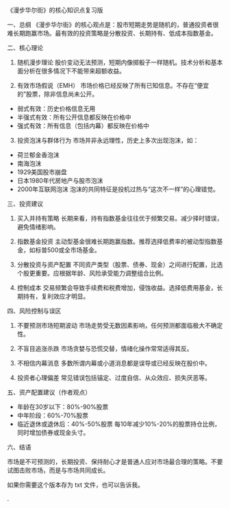 《漫步华尔街》的核心知识点复习版

一、总纲
《漫步华尔街》的核心观点是：股市短期走势是随机的，普通投资者很难长期跑赢市场。最有效的投资策略是分散投资、长期持有、低成本指数基金。

二、核心理论

1. 随机漫步理论
   股价变动无法预测，短期内像掷骰子一样随机。技术分析和基本面分析在很多情况下不能带来超额收益。

2. 有效市场假说（EMH）
   市场价格已经反映了所有已知信息。不存在“便宜的”股票，除非信息尚未公开。

* 弱式有效：历史价格信息无用
* 半强式有效：所有公开信息都反映在价格中
* 强式有效：所有信息（包括内幕）都反映在价格中

3. 投资泡沫与群体行为
   市场并非永远理性，历史上多次出现泡沫，如：

* 荷兰郁金香泡沫
* 南海泡沫
* 1929美国股市崩盘
* 日本1980年代房地产与股市泡沫
* 2000年互联网泡沫
  泡沫的共同特征是投机过热与“这次不一样”的心理错觉。

三、投资建议

1. 买入并持有策略
   长期来看，持有指数基金往往优于频繁交易。减少择时错误，避免情绪影响。

2. 指数基金投资
   主动型基金很难长期跑赢指数。推荐选择低费率的被动型指数基金，如标普500或全市场基金。

3. 分散投资与资产配置
   不同资产类型（股票、债券、现金）之间进行配置，比选个股更重要。应根据年龄、风险承受能力调整组合比例。

4. 控制成本
   交易频繁会导致手续费和税费增加，侵蚀收益。选择低费用基金，长期持有，复利效应才明显。

四、风险控制与误区

1. 不要预测市场短期波动
   市场走势受无数因素影响，任何预测都面临极大不确定性。

2. 不盲目追涨杀跌
   市场贪婪与恐慌交替，情绪化操作常常适得其反。

3. 不相信内幕消息
   多数所谓内幕或小道消息都是误导或已经反映在股价中。

4. 投资者心理偏差
   常见错误包括锚定、过度自信、从众效应、损失厌恶等。

五、资产配置建议（作者观点）

* 年龄在30岁以下：80%-90%股票
* 中年阶段：60%-70%股票
* 临近退休或退休后：40%-50%股票
  每10年减少10%-20%的股票持仓比例，同时增加债券或现金头寸。

六、结语

市场是不可预测的，长期投资、保持耐心才是普通人应对市场最合理的策略。不要试图击败市场，而是与市场共同成长。

如果你需要这个版本存为 txt 文件，也可以告诉我。

.